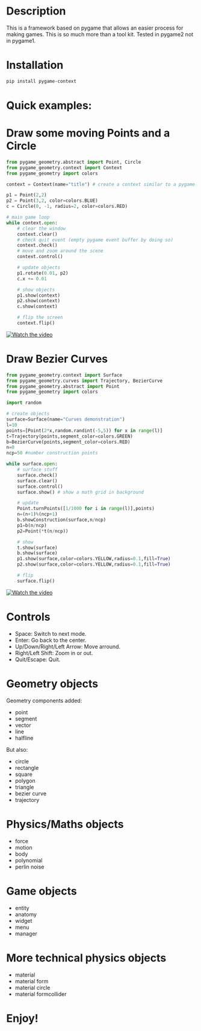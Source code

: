 # Description

This is a framework based on pygame that allows an easier process for making games. This is so much more than a tool kit.
Tested in pygame2 not in pygame1.

# Installation

```bash
pip install pygame-context
```

# Quick examples:

# Draw some moving Points and a Circle
```python
from pygame_geometry.abstract import Point, Circle
from pygame_geometry.context import Context
from pygame_geometry import colors

context = Context(name="title") # create a context similar to a pygame surface

p1 = Point(2,2)
p2 = Point(3,2, color=colors.BLUE)
c = Circle(0, -1, radius=2, color=colors.RED)

# main game loop
while context.open:
    # clear the window
    context.clear()
    # check quit event (empty pygame event buffer by doing so)
    context.check()
    # move and zoom around the scene
    context.control()

    # update objects
    p1.rotate(0.01, p2)
    c.x += 0.01

    # show objects
    p1.show(context)
    p2.show(context)
    c.show(context)

    # flip the screen
    context.flip()
```

[![Watch the video](https://media.giphy.com/media/KfN5xs8RPlYfOf9h2W/giphy.gif)](https://www.youtube.com/watch?v=2PInBSgEUq8)


# Draw Bezier Curves
```python
from pygame_geometry.context import Surface
from pygame_geometry.curves import Trajectory, BezierCurve
from pygame_geometry.abstract import Point
from pygame_geometry import colors

import random

# create objects
surface=Surface(name="Curves demonstration")
l=10
points=[Point(2*x,random.randint(-5,5)) for x in range(l)]
t=Trajectory(points,segment_color=colors.GREEN)
b=BezierCurve(points,segment_color=colors.RED)
n=0
ncp=50 #number construction points

while surface.open:
    # surface stuff
    surface.check()
    surface.clear()
    surface.control()
    surface.show() # show a math grid in background

    # update
    Point.turnPoints([1/1000 for i in range(l)],points)
    n=(n+1)%(ncp+1)
    b.showConstruction(surface,n/ncp)
    p1=b(n/ncp)
    p2=Point(*t(n/ncp))

    # show
    t.show(surface)
    b.show(surface)
    p1.show(surface,color=colors.YELLOW,radius=0.1,fill=True)
    p2.show(surface,color=colors.YELLOW,radius=0.1,fill=True)

    # flip
    surface.flip()
```

<!-- [<img src="https://img.youtube.com/vi/ffTXqMtSfTk/maxresdefault.jpg" width="100%">](demo2) -->

<!-- [![Watch the video](https://i.imgur.com/vKb2F1B.png)](https://youtu.be/vt5fpE0bzSY) -->

[![Watch the video](https://media.giphy.com/media/L1F6advUQQUaAF1zj4/giphy.gif)](https://www.youtube.com/watch?v=ffTXqMtSfTk)

# Controls

* Space: Switch to next mode.
* Enter: Go back to the center.
* Up/Down/Right/Left Arrow: Move arround.
* Right/Left Shift: Zoom in or out.
* Quit/Escape: Quit.

# Geometry objects

Geometry components added:
* point
* segment
* vector
* line
* halfline

But also:
* circle
* rectangle
* square
* polygon
* triangle
* bezier curve
* trajectory

# Physics/Maths objects

* force
* motion
* body
* polynomial
* perlin noise


# Game objects

* entity
* anatomy
* widget
* menu
* manager

# More technical physics objects

* material
* material form
* material circle
* material formcollider

# Enjoy!